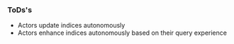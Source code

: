 ### ToDs's

-  Actors update indices autonomously
-  Actors enhance indices autonomously based on their query experience